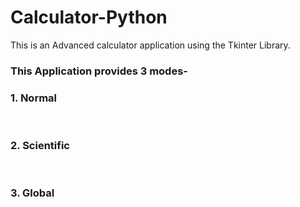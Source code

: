 # Calculator-Python
This is an Advanced calculator application using the Tkinter Library.

### This Application provides 3 modes-

###  1. Normal

<br>

###  2. Scientific 

<br>

###  3. Global

<br>
